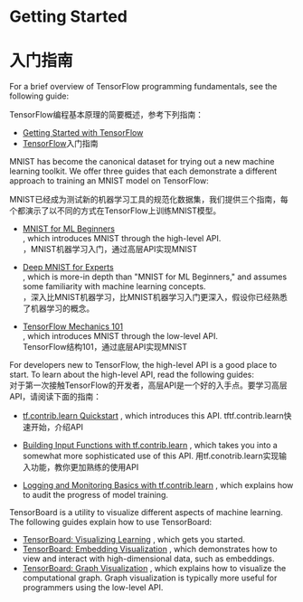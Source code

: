 # Getting Started

# 入门指南

For a brief overview of TensorFlow programming fundamentals, see the following guide:

TensorFlow编程基本原理的简要概述，参考下列指南：

* [Getting Started with TensorFlow](https://www.tensorflow.org/get_started/get_started)
* [TensorFlow](https://www.tensorflow.org/get_started/get_started)入门指南

MNIST has become the canonical dataset for trying out a new machine learning toolkit. We offer three guides that each demonstrate a different approach to training an MNIST model on TensorFlow:

MNIST已经成为测试新的机器学习工具的规范化数据集，我们提供三个指南，每个都演示了以不同的方式在TensorFlow上训练MNIST模型。

* [MNIST for ML Beginners](https://www.tensorflow.org/get_started/mnist/beginners)  
  , which introduces MNIST through the high-level API.  
  ，MNIST机器学习入门，通过高层API实现MNIST

* [Deep MNIST for Experts](https://www.tensorflow.org/get_started/mnist/pros)  
  , which is more-in depth than "MNIST for ML Beginners," and assumes some familiarity with machine learning concepts.  
  ，深入比MNIST机器学习，比MNIST机器学习入门更深入，假设你已经熟悉了机器学习的概念。

* [TensorFlow Mechanics 101](https://www.tensorflow.org/get_started/mnist/mechanics)  
  , which introduces MNIST through the low-level API.  
  TensorFlow结构101，通过底层API实现MNIST

For developers new to TensorFlow, the high-level API is a good place to start. To learn about the high-level API, read the following guides:  
对于第一次接触TensorFlow的开发者，高层API是一个好的入手点。要学习高层API，请阅读下面的指南：

* [tf.contrib.learn Quickstart](https://www.tensorflow.org/get_started/tflearn)
  , which introduces this API.
  tftf.contrib.learn快速开始，介绍API

* [Building Input Functions with tf.contrib.learn](https://www.tensorflow.org/get_started/input_fn)
  , which takes you into a somewhat more sophisticated use of this API.
  用tf.conotrib.learn实现输入功能，教你更加熟练的使用API

* [Logging and Monitoring Basics with tf.contrib.learn](https://www.tensorflow.org/get_started/monitors)
  , which explains how to audit the progress of model training.

TensorBoard is a utility to visualize different aspects of machine learning. The following guides explain how to use TensorBoard:

* [TensorBoard: Visualizing Learning](https://www.tensorflow.org/get_started/summaries_and_tensorboard)
  , which gets you started.
* [TensorBoard: Embedding Visualization](https://www.tensorflow.org/get_started/embedding_viz)
  , which demonstrates how to view and interact with high-dimensional data, such as embeddings.
* [TensorBoard: Graph Visualization](https://www.tensorflow.org/get_started/graph_viz)
  , which explains how to visualize the computational graph. Graph visualization is typically more useful for programmers using the low-level API.




